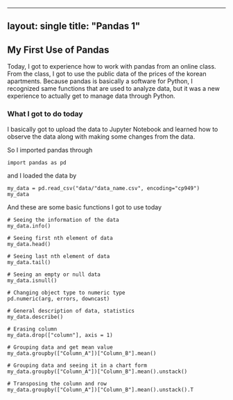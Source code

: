 ----
layout: single
title: "Pandas 1"
----

## My First Use of Pandas

Today, I got to experience how to work with pandas from an online class. From the class, I got to use the public data of the prices of the korean apartments. Because pandas is basically a software for Python, I recognized same functions that are used to analyze data, but  it was a new experience to actually get to manage data through Python.



### What I got to do today

I basically got to upload the data to Jupyter Notebook and learned how to observe the data along with making some changes from the data.

So I imported pandas through

```
import pandas as pd
```

and I loaded the data by

```
my_data = pd.read_csv("data/"data_name.csv", encoding="cp949")
my_data
```

And these are some basic functions I got to use today

```
# Seeing the information of the data
my_data.info()

# Seeing first nth element of data
my_data.head()

# Seeing last nth element of data
my_data.tail()

# Seeing an empty or null data
my_data.isnull()

# Changing object type to numeric type 
pd.numeric(arg, errors, downcast)

# General description of data, statistics
my_data.describe()

# Erasing column
my_data.drop(["column"], axis = 1)

# Grouping data and get mean value
my_data.groupby(["Column_A"])["Column_B"].mean()

# Grouping data and seeing it in a chart form
my_data.groupby(["Column_A"])["Column_B"].mean().unstack()

# Transposing the column and row
my_data.groupby(["Column_A"])["Column_B"].mean().unstack().T
```

